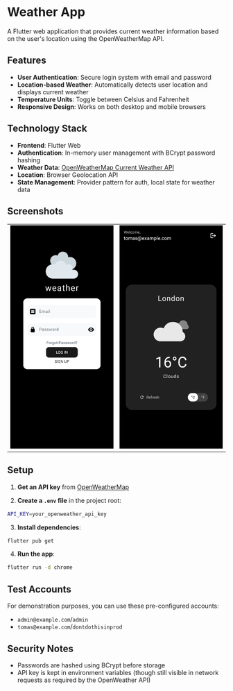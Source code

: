 # Weather App

A Flutter web application that provides current weather information based on the user's location using the OpenWeatherMap API.

## Features

- **User Authentication**: Secure login system with email and password
- **Location-based Weather**: Automatically detects user location and displays current weather
- **Temperature Units**: Toggle between Celsius and Fahrenheit
- **Responsive Design**: Works on both desktop and mobile browsers

## Technology Stack

- **Frontend**: Flutter Web
- **Authentication**: In-memory user management with BCrypt password hashing
- **Weather Data**: [OpenWeatherMap Current Weather API](https://openweathermap.org/current)
- **Location**: Browser Geolocation API
- **State Management**: Provider pattern for auth, local state for weather data

## Screenshots

<p align="center">
  <table>
    <tr>
      <td><img alt="Login Screen" src="images/login.png" width="400"/></td>
      <td><img alt="Weather Display" src="images/weather.png" width="400"/></td>
    </tr>
  </table>
</p>

## Setup

1. **Get an API key** from [OpenWeatherMap](https://openweathermap.org/api)

2. **Create a `.env` file** in the project root:

```bash
API_KEY=your_openweather_api_key
```

3. **Install dependencies**:

```bash
flutter pub get
```

4. **Run the app**:

```bash
flutter run -d chrome
```

## Test Accounts

For demonstration purposes, you can use these pre-configured accounts:

- `admin@example.com`/`admin`
- `tomas@example.com`/`dontdothisinprod`

## Security Notes

- Passwords are hashed using BCrypt before storage
- API key is kept in environment variables (though still visible in network requests as required by the OpenWeather API)
